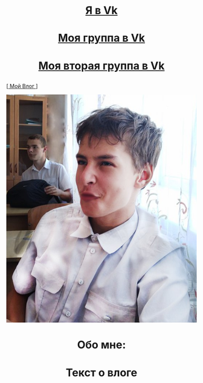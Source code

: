 <html>
<head>
<title> Истории Садового </title>
<body>

<h1>
<P align="center"> <A HREF="https://vk.com/d.sadovoy99"> Я в Vk </a>
</P>
</h1>

<h1>
<P align="center"> <A HREF="https://vk.com/club157786211"> Моя группа в Vk </a>
</P>
</h1>

<h1>
<P align="center"> <A HREF="https://vk.com/humor300tractorista"> Моя вторая группа в Vk </a>
</P>
</h1>



<P>
<Align="center"> 
[<a href="vlog.htm"> Мой Влог </a>]
</Align>
</P>
<P align="center"><IMG SRC="123.jpg"> </P>
<h1 align="center"> Обо мне: </h1>
<h1 align="center"> Текст о влоге </h1>


